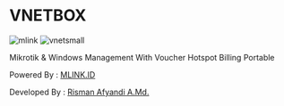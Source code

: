 # VNETBOX
![mlink](https://github.com/RismanAfyandi/VNETBOX/assets/12500895/7438f81f-3100-4881-9312-abfe0cb113cf) ![vnetsmall](https://github.com/RismanAfyandi/VNETBOX/assets/12500895/b9ee6fbf-c7e8-4ce7-9fd3-d9006e086ab6)


Mikrotik &amp; Windows Management With Voucher Hotspot Billing Portable

Powered By :
<a href="https://mlink.id" target="_blank">MLINK.ID</a>

Developed By :
<a href="https://www.facebook.com/risman.afyandi.9" target="_blank">Risman Afyandi A.Md.</a>
